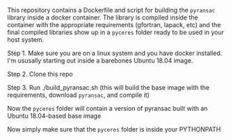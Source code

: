 This repository contains a Dockerfile and script for building the `pyransac` library inside a docker container. The library is compiled inside the container with the appropriate requirements (gfortran, lapack, etc) and the final compiled libraries show up in a `pyceres` folder ready to be used in your host system.

Step 1. Make sure you are on a linux system and you have docker installed. I'm ususally starting out inside a barebones Ubuntu 18.04 image.

Step 2. Clone this repo

Step 3. Run ./build_pyransac.sh (this will build the base image with the requirements, download `pyransac`, and compile it)

Now the `pyceres` folder will contain a version of pyransac built with an Ubuntu 18.04-based base image

Now simply make sure that the `pyceres` folder is inside your PYTHONPATH
